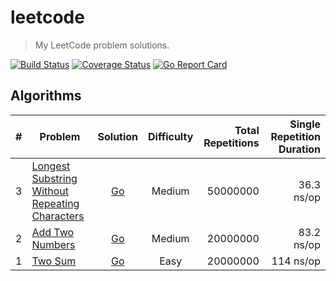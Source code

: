 # leetcode

> My LeetCode problem solutions.

[![Build Status](https://travis-ci.org/WindomZ/leetcode.svg?branch=master)](https://travis-ci.org/WindomZ/leetcode)
[![Coverage Status](https://coveralls.io/repos/github/WindomZ/leetcode/badge.svg?branch=master)](https://coveralls.io/github/WindomZ/leetcode?branch=master)
[![Go Report Card](https://goreportcard.com/badge/github.com/WindomZ/leetcode)](https://goreportcard.com/report/github.com/WindomZ/leetcode)

## Algorithms

| # | Problem | Solution | Difficulty | Total Repetitions | Single Repetition Duration |
|---| ----- | :--------: | :----------: | ----------: | ----------: |
|3|[Longest Substring Without Repeating Characters][Algorithms-3]|[Go][Algorithms-3-Go]|Medium|50000000|36.3 ns/op|
|2|[Add Two Numbers][Algorithms-2]|[Go][Algorithms-2-Go]|Medium|20000000|83.2 ns/op|
|1|[Two Sum][Algorithms-1]|[Go][Algorithms-1-Go]|Easy|20000000|114 ns/op|

[Algorithms-3-Go]:algorithms/go/longest_substring_without_repeating_characters.go
[Algorithms-3]:https://leetcode.com/problems/longest-substring-without-repeating-characters/
[Algorithms-2-Go]:algorithms/go/add_two_numbers.go
[Algorithms-2]:https://oj.leetcode.com/problems/add-two-numbers/
[Algorithms-1-Go]:algorithms/go/two_sum.go
[Algorithms-1]:https://oj.leetcode.com/problems/two-sum/
